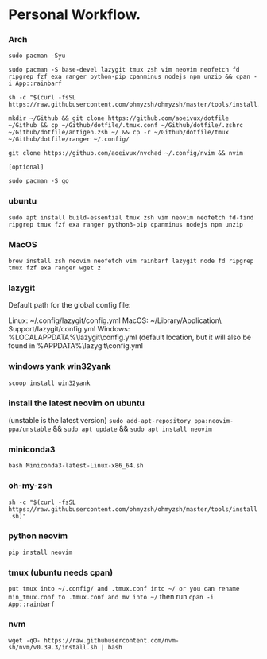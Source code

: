 # Personal Workflow.



### Arch
```shell
sudo pacman -Syu
```

```shell
sudo pacman -S base-devel lazygit tmux zsh vim neovim neofetch fd ripgrep fzf exa ranger python-pip cpanminus nodejs npm unzip && cpan -i App::rainbarf
```

```shell
sh -c "$(curl -fsSL https://raw.githubusercontent.com/ohmyzsh/ohmyzsh/master/tools/install.sh)"
```

```shell
mkdir ~/Github && git clone https://github.com/aoeivux/dotfile ~/Github && cp ~/Github/dotfile/.tmux.conf ~/Github/dotfile/.zshrc ~/Github/dotfile/antigen.zsh ~/ && cp -r ~/Github/dotfile/tmux ~/Github/dotfile/ranger ~/.config/
```

```shell
git clone https://github.com/aoeivux/nvchad ~/.config/nvim && nvim
```

`[optional]`

```shell
sudo pacman -S go
```


### ubuntu
```shell
sudo apt install build-essential tmux zsh vim neovim neofetch fd-find ripgrep tmux fzf exa ranger python3-pip cpanminus nodejs npm unzip
```

### MacOS
```shell
brew install zsh neovim neofetch vim rainbarf lazygit node fd ripgrep tmux fzf exa ranger wget z
```

### lazygit
Default path for the global config file:

Linux: ~/.config/lazygit/config.yml
MacOS: ~/Library/Application\ Support/lazygit/config.yml
Windows: %LOCALAPPDATA%\lazygit\config.yml (default location, but it will also be found in %APPDATA%\lazygit\config.yml

### windows yank win32yank

`scoop install win32yank`

### install the latest neovim on ubuntu
(unstable is the latest version)
`sudo add-apt-repository ppa:neovim-ppa/unstable` &&
`sudo apt update` &&
`sudo apt install neovim`

### miniconda3
`bash Miniconda3-latest-Linux-x86_64.sh`

### oh-my-zsh
`sh -c "$(curl -fsSL https://raw.githubusercontent.com/ohmyzsh/ohmyzsh/master/tools/install.sh)"`

### python neovim
`pip install neovim`

### tmux (ubuntu needs cpan) 
`put tmux into ~/.config/ and .tmux.conf into ~/ or you can rename min_tmux.conf to .tmux.conf and mv into ~/`
then run 
`cpan -i App::rainbarf`

### nvm
`wget -qO- https://raw.githubusercontent.com/nvm-sh/nvm/v0.39.3/install.sh | bash`
